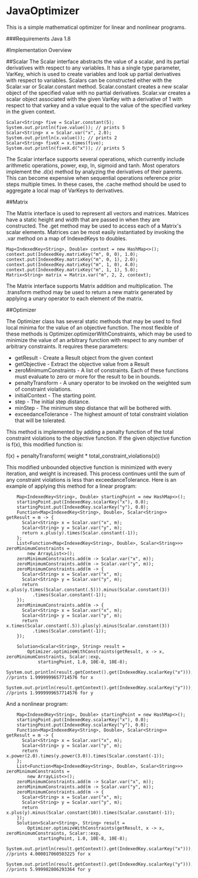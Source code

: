 # JavaOptimizer

This is a simple mathematical optimizer for linear and nonlinear programs.  

###Requirements
Java 1.8

#Implementation Overview

##Scalar
The Scalar interface abstracts the value of a scalar, and its partial derivatives with respect to any variables.  It has a single type parameter, VarKey, which is used to create variables and look up partial derivatives with respect to variables. Scalars can be constructed either with the Scalar.var or Scalar.constant method.  Scalar.constant creates a new scalar object of the specified value with no partial derivatives.  Scalar.var creates a scalar object associated with the given VarKey with a derivative of 1 with respect to that varkey and a value equal to the value of the specified varkey in the given context.  

```
Scalar<String> five = Scalar.constant(5);  
System.out.println(five.value()); // prints 5  
Scalar<String> x = Scalar.var("x", 2.0);  
System.out.println(x.value()); // prints 2  
Scalar<String> fiveX = x.times(five);  
System.out.println(fiveX.d("x")); // prints 5  
```


The Scalar interface supports several operations, which currently include arithmetic operations, power, exp, ln, sigmoid and tanh.  Most operators implement the .d(x) method by analyzing the derivatives of their parents.  This can become expensive when sequential operations reference prior steps multiple times.  In these cases, the .cache method should be used to aggregate a local map of VarKeys to derivatives.

##Matrix

The Matrix interface is used to represent all vectors and matrices.  Matrices have a static height and width that are passed in when they are constructed.  The .get method may be used to access each of a Matrix's scalar elements.  Matrices can be most easily instantiated by invoking the .var method on a map of IndexedKeys to doubles.  

```
Map<IndexedKey<String>, Double> context = new HashMap<>();  
context.put(IndexedKey.matrixKey("m", 0, 0), 1.0);  
context.put(IndexedKey.matrixKey("m", 0, 1), 2.0);  
context.put(IndexedKey.matrixKey("m", 1, 0), 4.0);  
context.put(IndexedKey.matrixKey("m", 1, 1), 5.0);  
Matrix<String> matrix = Matrix.var("m", 2, 2, context);  
```

The Matrix interface supports Matrix addition and multiplication.  The .transform method may be used to return a new matrix generated by applying a unary operator to each element of the matrix.


##Optimizer

The Optimizer class has several static methods that may be used to find local minima for the value of an objective function.  The most flexible of these methods is Optimizer.optimizerWithConstraints, which may be used to minimize the value of an arbitrary function with respect to any number of arbitrary constraints.  It requires these parameters:

- getResult - Create a Result object from the given context
- getObjective - Extract the objective value from a Result
- zeroMinimumConstraints - A list of constraints.  Each of these functions must evaluate to zero or more for the result to be in bounds.
- penaltyTransform - A unary operator to be invoked on the weighted sum of constraint violations. 
- initialContext - The starting point.
- step - The initial step distance.
- minStep - The minimum step distance that will be bothered with.
- exceedanceTolerance - The highest amount of total constraint violation that will be tolerated.

This method is implemented by adding a penalty function of the total constraint violations to the objective function.  If the given objective function is f(x), this modified function is:

f(x) +  penaltyTransform( weight * total_constraint_violations(x))

This modified unbounded objective function is minimized with every iteration, and weight is increased.  This process continues until the sum of any constraint violations is less than exceedanceTolerance.  Here is an example of applying this method for a linear program:

```
    Map<IndexedKey<String>, Double> startingPoint = new HashMap<>();
    startingPoint.put(IndexedKey.scalarKey("x"), 0.0);
    startingPoint.put(IndexedKey.scalarKey("y"), 0.0);
    Function<Map<IndexedKey<String>, Double>, Scalar<String>> getResult = m -> {
      Scalar<String> x = Scalar.var("x", m);
      Scalar<String> y = Scalar.var("y", m);
      return x.plus(y).times(Scalar.constant(-1));
    };
    List<Function<Map<IndexedKey<String>, Double>, Scalar<String>>> zeroMinimumConstraints =
        new ArrayList<>();
    zeroMinimumConstraints.add(m -> Scalar.var("x", m));
    zeroMinimumConstraints.add(m -> Scalar.var("y", m));
    zeroMinimumConstraints.add(m -> {
      Scalar<String> x = Scalar.var("x", m);
      Scalar<String> y = Scalar.var("y", m);
      return x.plus(y.times(Scalar.constant(.5))).minus(Scalar.constant(3))
          .times(Scalar.constant(-1));
    });
    zeroMinimumConstraints.add(m -> {
      Scalar<String> x = Scalar.var("x", m);
      Scalar<String> y = Scalar.var("y", m);
      return x.times(Scalar.constant(.5)).plus(y).minus(Scalar.constant(3))
          .times(Scalar.constant(-1));
    });

    Solution<Scalar<String>, String> result =
        Optimizer.optimizeWithConstraints(getResult, x -> x, zeroMinimumConstraints, Scalar::exp,
            startingPoint, 1.0, 10E-8, 10E-8);
    System.out.println(result.getContext().get(IndexedKey.scalarKey("x")));  //prints 1.9999999657714576 for x
    System.out.println(result.getContext().get(IndexedKey.scalarKey("y")));  //prints 1.9999999657714576 for y
```

And a nonlinear program:

```
    Map<IndexedKey<String>, Double> startingPoint = new HashMap<>();
    startingPoint.put(IndexedKey.scalarKey("x"), 0.0);
    startingPoint.put(IndexedKey.scalarKey("y"), 0.0);
    Function<Map<IndexedKey<String>, Double>, Scalar<String>> getResult = m -> {
      Scalar<String> x = Scalar.var("x", m);
      Scalar<String> y = Scalar.var("y", m);
      return x.power(2.0).times(y.power(3.0)).times(Scalar.constant(-1));
    };
    List<Function<Map<IndexedKey<String>, Double>, Scalar<String>>> zeroMinimumConstraints =
        new ArrayList<>();
    zeroMinimumConstraints.add(m -> Scalar.var("x", m));
    zeroMinimumConstraints.add(m -> Scalar.var("y", m));
    zeroMinimumConstraints.add(m -> {
      Scalar<String> x = Scalar.var("x", m);
      Scalar<String> y = Scalar.var("y", m);
      return x.plus(y).minus(Scalar.constant(10)).times(Scalar.constant(-1));
    });
    Solution<Scalar<String>, String> result =
        Optimizer.optimizeWithConstraints(getResult, x -> x, zeroMinimumConstraints, Scalar::exp,
            startingPoint, 1.0, 10E-8, 10E-8);
    System.out.println(result.getContext().get(IndexedKey.scalarKey("x"))); //prints 4.000017060503225 for x
    System.out.println(result.getContext().get(IndexedKey.scalarKey("y"))); //prints 5.999982806293364 for y

```



